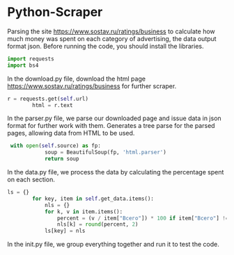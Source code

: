 # Python-Scraper
Parsing the site https://www.sostav.ru/ratings/business to calculate how much money was spent on each category of advertising, the data output format json.
Before running the code, you should install the libraries.
```python
import requests
import bs4
```

In the download.py file, download the html page https://www.sostav.ru/ratings/business for further scraper.
```python
r = requests.get(self.url)
        html = r.text
```
In the parser.py file, we parse our downloaded page and issue data in json format for further work with them. Generates a tree parse for the parsed pages, allowing data from HTML to be used.
```python
 with open(self.source) as fp:
            soup = BeautifulSoup(fp, 'html.parser')
            return soup
```
In the data.py file, we process the data by calculating the percentage spent on each section. 
``` python
ls = {}
        for key, item in self.get_data.items():
            nls = {}
            for k, v in item.items():
                percent = (v / item["Всего"]) * 100 if item["Всего"] != 0 else 0
                nls[k] = round(percent, 2)
            ls[key] = nls
```
In the init.py file, we group everything together and run it to test the code.
